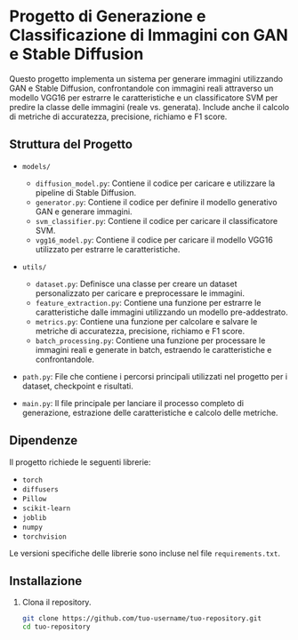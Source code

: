 # Progetto di Generazione e Classificazione di Immagini con GAN e Stable Diffusion

Questo progetto implementa un sistema per generare immagini utilizzando GAN e Stable Diffusion, confrontandole con immagini reali attraverso un modello VGG16 per estrarre le caratteristiche e un classificatore SVM per predire la classe delle immagini (reale vs. generata). Include anche il calcolo di metriche di accuratezza, precisione, richiamo e F1 score.

## Struttura del Progetto

- `models/`
  - `diffusion_model.py`: Contiene il codice per caricare e utilizzare la pipeline di Stable Diffusion.
  - `generator.py`: Contiene il codice per definire il modello generativo GAN e generare immagini.
  - `svm_classifier.py`: Contiene il codice per caricare il classificatore SVM.
  - `vgg16_model.py`: Contiene il codice per caricare il modello VGG16 utilizzato per estrarre le caratteristiche.
  
- `utils/`
  - `dataset.py`: Definisce una classe per creare un dataset personalizzato per caricare e preprocessare le immagini.
  - `feature_extraction.py`: Contiene una funzione per estrarre le caratteristiche dalle immagini utilizzando un modello pre-addestrato.
  - `metrics.py`: Contiene una funzione per calcolare e salvare le metriche di accuratezza, precisione, richiamo e F1 score.
  - `batch_processing.py`: Contiene una funzione per processare le immagini reali e generate in batch, estraendo le caratteristiche e confrontandole.

- `path.py`: File che contiene i percorsi principali utilizzati nel progetto per i dataset, checkpoint e risultati.

- `main.py`: Il file principale per lanciare il processo completo di generazione, estrazione delle caratteristiche e calcolo delle metriche.

## Dipendenze

Il progetto richiede le seguenti librerie:

- `torch`
- `diffusers`
- `Pillow`
- `scikit-learn`
- `joblib`
- `numpy`
- `torchvision`

Le versioni specifiche delle librerie sono incluse nel file `requirements.txt`.

## Installazione

1. Clona il repository.
   ```bash
   git clone https://github.com/tuo-username/tuo-repository.git
   cd tuo-repository
